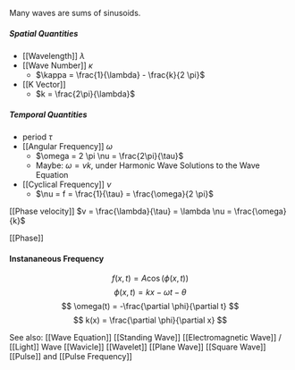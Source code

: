 Many waves are sums of sinusoids.

##### Spatial Quantities 
* [[Wavelength]] $\lambda$
* [[Wave Number]] $\kappa$
	* $\kappa = \frac{1}{\lambda} - \frac{k}{2 \pi}$
* [[K Vector]]
	* $k = \frac{2\pi}{\lambda}$
##### Temporal Quantities 
* period $\tau$
* [[Angular Frequency]] $\omega$
	* $\omega = 2 \pi \nu = \frac{2\pi}{\tau}$
	* Maybe: $\omega = vk$, under Harmonic Wave Solutions to the Wave Equation
* [[Cyclical Frequency]] $\nu$
	* $\nu = f = \frac{1}{\tau} = \frac{\omega}{2 \pi}$

[[Phase velocity]]
$v = \frac{\lambda}{\tau} = \lambda \nu = \frac{\omega}{k}$

[[Phase]]

#### Instananeous Frequency
$$
f(x,t) = A \cos (\phi(x,t))
$$
$$
\phi(x,t) = kx - \omega t - \theta
$$
$$
\omega(t) = -\frac{\partial \phi}{\partial t}
$$
$$
k(x) = \frac{\partial \phi}{\partial x}
$$


See also:
	[[Wave Equation]]
	[[Standing Wave]]
	[[Electromagnetic Wave]] / [[Light]] Wave
	[[Wavicle]]
	[[Wavelet]]
	[[Plane Wave]]
	[[Square Wave]]
	[[Pulse]] and [[Pulse Frequency]]
